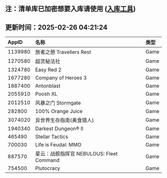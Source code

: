 ## 注：清单库已加密想要入库请使用 ([入库工具](https://github.com/BlankTMing/ManifestAutoUpdate/releases))

## 更新时间：2025-02-26 04:21:24
| AppID | 名称 | 类型  |
| :-------------------- | :----------------------------- | :----------- |
| 1139980 | 旅者之憩 Travellers Rest| Game |
| 1270580 | 超灵秘法社| Game |
| 1324780 | Easy Red 2| Game |
| 1677280 | Company of Heroes 3| Game |
| 1887400 | Antonblast| Game |
| 2055910 | Poosh XL| Game |
| 2012510 | 风暴之门 Stormgate| Game |
| 282800 | 100% Orange Juice| Game |
| 3074020 | 异世界生存指南(美食猎人)| Game |
| 1940340 | Darkest Dungeon® II| Game |
| 465490 | Stellar Tactics| Game |
| 700030 | Life is Feudal: MMO| Game |
| 887570 | 星云：战舰指挥官 NEBULOUS: Fleet Command| Game |
| 754500 | Plutocracy| Game |
